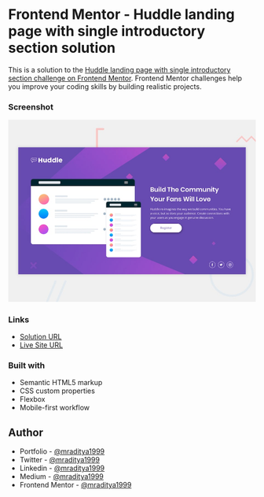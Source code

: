 # Frontend Mentor - Huddle landing page with single introductory section solution

This is a solution to the [Huddle landing page with single introductory section challenge on Frontend Mentor](https://www.frontendmentor.io/challenges/huddle-landing-page-with-a-single-introductory-section-B_2Wvxgi0). Frontend Mentor challenges help you improve your coding skills by building realistic projects.

### Screenshot

[![Design preview for the Huddle landing page with single introductory section coding challenge](./design/desktop-preview.jpg)](https://fm-15-huddle-landing-page-intro.netlify.app)

### Links

- [Solution URL](https://www.frontendmentor.io/solutions/huddle-landing-page-introductory-section-Po4Tgylv-D)
- [Live Site URL](https://fm-15-huddle-landing-page-intro.netlify.app)

### Built with

- Semantic HTML5 markup
- CSS custom properties
- Flexbox
- Mobile-first workflow

## Author

- Portfolio - [@mraditya1999](https://adityayadav-dev.netlify.app/)
- Twitter - [@mraditya1999](https://twitter.com/mraditya1999)
- Linkedin - [@mraditya1999](https://www.linkedin.com/in/mraditya1999/)
- Medium - [@mraditya1999](https://medium.com/@mraditya1999)
- Frontend Mentor - [@mraditya1999](https://www.frontendmentor.io/profile/Aditya-oss-creator)
